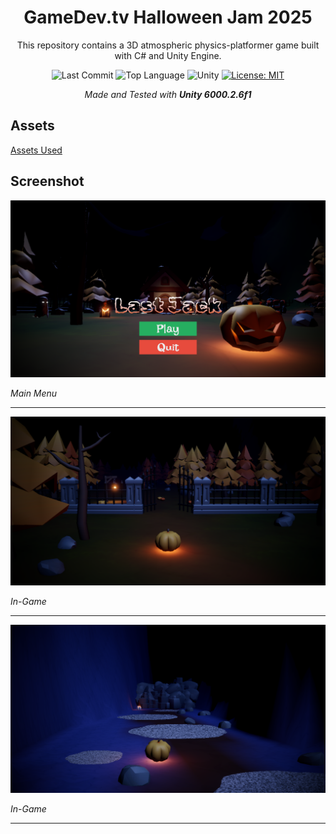 <div align="center">

# GameDev.tv Halloween Jam 2025

This repository contains a 3D atmospheric physics-platformer game built with C# and Unity Engine.

![Last Commit](https://img.shields.io/github/last-commit/emirbesir/gamedevtv-halloween-jam-2025?style=flat&logo=git&logoColor=white&color=0080ff)
![Top Language](https://img.shields.io/github/languages/top/emirbesir/gamedevtv-halloween-jam-2025?style=flat&color=0080ff)
![Unity](https://img.shields.io/badge/Unity-FFFFFF.svg?style=flat&logo=Unity&logoColor=black)
[![License: MIT](https://img.shields.io/badge/License-MIT-yellow.svg)](https://opensource.org/licenses/MIT)

_Made and Tested with **Unity 6000.2.6f1**_

</div>

## Assets

[Assets Used](docs/ASSETS.md)

## Screenshot

![Screenshot 1](docs/img/menu.png)

*Main Menu*

---

![Screenshot 2](docs/img/ingame-1.png)

*In-Game*

---

![Screenshot 2](docs/img/ingame-2.png)

*In-Game*

---